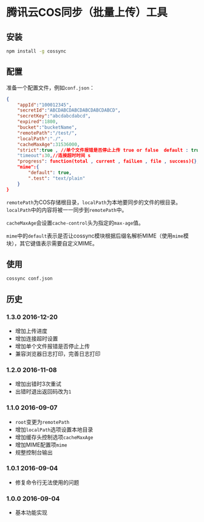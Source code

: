 # 腾讯云COS同步（批量上传）工具

## 安装

```sh
npm install -g cossync
```

## 配置

准备一个配置文件，例如`conf.json`：

```json
{
	"appId":"100012345",
	"secretId":"ABCDABCDABCDABCDABCDABCD",
	"secretKey":"abcdabcdabcd",
	"expired":1800,
	"bucket":"bucketName",
	"remotePath":"/test/",
	"localPath":"./",
	"cacheMaxAge":31536000,
	"strict":true , //单个文件报错是否停止上传 true or false  default : true
	"timeout":30,//连接超时时间 s
	"progress": function(total , current , failLen , file , success){},//上传进度
	"mime":{
		"default": true,
		".test": "text/plain"
	}
}
```

`remotePath`为COS存储根目录，`localPath`为本地要同步的文件的根目录。`localPath`中的内容将被一一同步到`remotePath`中。

`cacheMaxAge`会设置`cache-control`头为指定的`max-age`值。

`mime`中的`default`表示是否让cossync模块根据后缀名解析MIME（使用`mime`模块），其它键值表示需要自定义MIME。

## 使用

```sh
cossync conf.json
```

## 历史

### 1.3.0 2016-12-20

- 增加上传进度
- 增加连接超时设置
- 增加单个文件报错是否停止上传
- 兼容浏览器日志打印，完善日志打印

### 1.2.0 2016-11-08

- 增加出错时3次重试
- 出错时退出返回码改为`1`

### 1.1.0 2016-09-07

- `root`变更为`remotePath`
- 增加`localPath`选项设置本地目录
- 增加缓存头控制选项`cacheMaxAge`
- 增加MIME配置项`mime`
- 规整控制台输出

### 1.0.1 2016-09-04

- 修复命令行无法使用的问题

### 1.0.0 2016-09-04

- 基本功能实现
